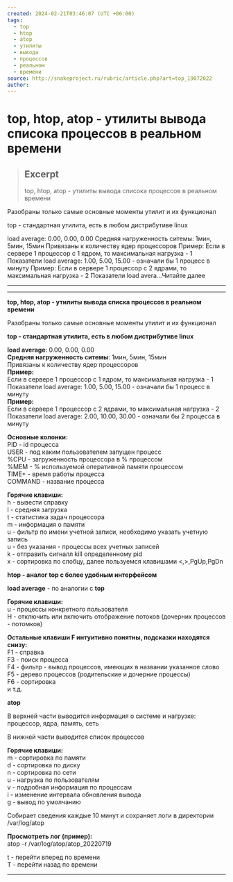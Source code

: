 ```yaml
---
created: 2024-02-21T03:46:07 (UTC +06:00)
tags:
  - top
  - htop
  - atop
  - утилиты
  - вывода
  - процессов
  - реальном
  - времени
source: http://snakeproject.ru/rubric/article.php?art=top_19072022
author:
---
```


# top, htop, atop - утилиты вывода списока процессов в реальном времени

> ## Excerpt
> top, htop, atop - утилиты вывода списока процессов в реальном времени

Разобраны только самые основные моменты утилит и их функционал


top - стандартная утилита, есть в любом дистрибутиве linux

load average: 0.00, 0.00, 0.00
Средняя нагруженность ситемы: 1мин, 5мин, 15мин
Привязаны к количеству ядер процессоров
Пример:
Если в сервере 1 процессор с 1 ядром, то максимальная нагрузка - 1
Показатели load average: 1.00, 5.00, 15.00 - означали бы 1 процесс в минуту
Пример:
Если в сервере 1 процессор с 2 ядрами, то максимальная нагрузка - 2
Показатели load avera...Читайте далее

---

___

  
**top, htop, atop - утилиты вывода списка процессов в реальном времени**

Разобраны только самые основные моменты утилит и их функционал

  
**top - стандартная утилита, есть в любом дистрибутиве linux**

**load average**: 0.00, 0.00, 0.00  
**Средняя нагруженность ситемы**: 1мин, 5мин, 15мин  
Привязаны к количеству ядер процессоров  
**Пример:**  
Если в сервере 1 процессор с 1 ядром, то максимальная нагрузка - 1  
Показатели load average: 1.00, 5.00, 15.00 - означали бы 1 процесс в минуту  
**Пример:**  
Если в сервере 1 процессор с 2 ядрами, то максимальная нагрузка - 2  
Показатели load average: 2.00, 10.00, 30.00 - означали бы 2 процесса в минуту

**Основные колонки:**  
PID - id процесса  
USER - под каким пользователем запущен процесс  
%CPU - загруженность процессора в % процессом  
%MEM - % используемой оперативной памяти процессом  
TIME+ - время работы процесса  
COMMAND - название процесса

**Горячие клавиши:**  
h - вывести справку  
l - средняя загрузка  
t - статистика задач процессора  
m - информация о памяти  
u - фильтр по имени учетной записи, необходимо указать учетную запись  
u - без указания - процессы всех учетных записей  
k - отправить сигналл kill определенному pid  
x - сортировка по слобцу, далее пользуемся клавишами <,>,PgUp,PgDn

  
**htop - аналог top с более удобным интерфейсом**

**load average** - по аналогии с **top**

**Горячие клавиши:**  
u - процессы конкретного пользователя  
H - отключить или включить отображение потоков (дочерних процессов - потомков)

**Остальные клавиши F интуитивно понятны, подсказки находятся снизу:**  
F1 - справка  
F3 - поиск процесса  
F4 - фильтр - вывод процессов, имеющих в названии указанное слово  
F5 - дерево процессов (родительские и дочерние процессы)  
F6 - сортировка  
и т.д.

  
**atop**

В верхней части выводится информация о системе и нагрузке:  
процессор, ядра, память, сеть

В нижней части выводится список процессов

**Горячие клавиши:**  
m - сортировка по памяти  
d - сортировка по диску  
n - сортировка по сети  
u - нагрузка по пользователям  
v - подробная информация по процессам  
i - изменение интервала обновления вывода  
g - вывод по умолчанию

Собирает сведения каждые 10 минут и сохраняет логи в директории /var/log/atop

**Просмотреть лог (пример):**  
atop -r /var/log/atop/atop\_20220719

t - перейти вперед по времени  
T - перейти назад по времени

___
